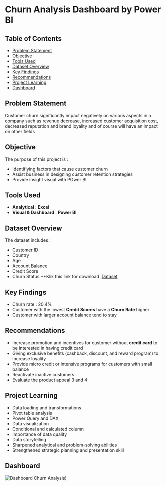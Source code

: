 # Churn Analysis Dashboard by Power BI

## Table of Contents
- [Problem Statement](#https://github.com/Destyarosa12/Churn-Analysis-Power-BI/tree/main?tab=readme-ov-file#problem-statement)
- [Objective](#https://github.com/Destyarosa12/Churn-Analysis-Power-BI/blob/main/README.md#objective)
- [Tools Used](#-tools-used)
- [Dataset Overview](#-dataset-overview)
- [Key Findings](#-key-findings)
- [Recommendations](#-recommendations)
- [Project Learning](#-project-learning)
- [Dashboard](#dashboard)

## Problem Statement
Customer churn significantly impact negatively on various aspects in a company such as revenue decrease, increased customer acquisition cost, decreased reputation and brand loyality and of course will have an impact on other fields
 
## Objective
The purpose of this project is : 
- Identifiying factors that cause customer churn
- Assist business in designing customer retention strategies
- Provide insight visual with POwer BI

## Tools Used
- **Analytical** : **Excel**
- **Visual & Dashboard** : **Power BI**
  
## Dataset Overview
The dataset includes :
- Customer ID
- Country
- Age
- Account Balance
- Credit Score
- Churn Status
**Klik this link for download :[Dataset](https://github.com/technwa/PortfolioProjects/blob/main/customer_churn_data.csv) 

## Key Findings
- Churn rate : 20.4%
- Customer with the lowest **Credit Scores** have a **Churn Rate** higher
- Customer with larger account balance tend to stay

## Recommendations
- Increase promotion and incentives for customer without **credit card** to be interested in having credit card
- Giving exclusive benefits (cashback, discount, and reward program) to increase loyality
- Provide micro credit or intensive programs for customers with small balance
- Reactivate inactive customers
- Evaluate the product appeal 3 and 4

## Project Learning
- Data loading and transformations
- Pivot table analysis
- Power Query and DAX
- Data visualization
- Conditional and calculated column
- Importance of data quality
- Data storytelling
- Sharpened analytical and problem-solving abilities
- Strengthened strategic planning and presentation skill

## Dashboard
![Dashboard Churn Analysis](https://imgur.com/a/V8o1qEu))

